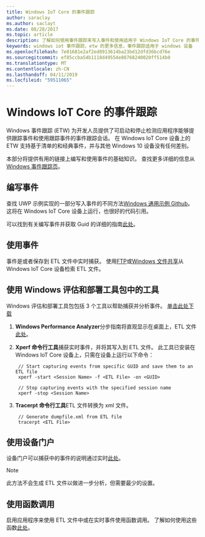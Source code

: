 ```yaml
---
title: Windows IoT Core 的事件跟踪
author: saraclay
ms.author: saclayt
ms.date: 08/28/2017
ms.topic: article
description: 了解如何使用事件跟踪来写入事件和使用适用于 Windows IoT Core 的事件。
keywords: windows iot 事件跟踪，etw 的更多信息，事件跟踪适用于 windows 设备
ms.openlocfilehash: 7e01681e2af2ed8913614ba23bd12dfd36bcd76e
ms.sourcegitcommit: ef85ccba54b1118d49554e88768240020ff514b0
ms.translationtype: MT
ms.contentlocale: zh-CN
ms.lasthandoff: 04/11/2019
ms.locfileid: "59511065"
---
```

# <a name="event-tracing-for-windows-iot-core"></a>Windows IoT Core 的事件跟踪

Windows 事件跟踪 (ETW) 为开发人员提供了可启动和停止检测应用程序能够提供跟踪事件和使用跟踪事件的事件跟踪会话。
在 Windows IoT Core 设备上的 ETW 支持基于清单的和经典事件，并与其他 Windows 10 设备没有任何差别。

本部分将提供有用的链接上编写和使用事件的基础知识。 查找更多详细的信息从[Windows 事件跟踪页](https://msdn.microsoft.com/library/windows/desktop/bb968803(v=vs.85).aspx)。

## <a name="writing-events"></a>编写事件

查找 UWP 示例实现的一部分写入事件的不同方法[Windows 通用示例 Github](https://github.com/Microsoft/Windows-universal-samples/tree/master/Samples/Logging)。
这将在 Windows IoT Core 设备上运行，也很好的代码引用。

可以找到有关编写事件并获取 Guid 的详细的指南[此处](https://msdn.microsoft.com/library/windows/desktop/aa364161(v=vs.85).aspx)。

## <a name="consuming-events"></a>使用事件

事件是或者保存到 ETL 文件中实时捕获。
使用[FTP](../connect-your-device/FTP.md)或[Windows 文件共享](../manage-your-device/WindowsFileSharing.md)从 Windows IoT Core 设备检索 ETL 文件。

## <a name="use-tools-in-windows-assessment-and-deployment-kit"></a>使用 Windows 评估和部署工具包中的工具

Windows 评估和部署工具包包括 3 个工具以帮助捕获并分析事件。 [单击此处下载](http://go.microsoft.com/fwlink/p/?LinkId=526740)


1. **Windows Performance Analyzer**分步指南将直观显示在桌面上，ETL 文件[此处](https://msdn.microsoft.com/library/windows/hardware/dn927319(v=vs.85).aspx)。

2. **Xperf 命令行工具**捕获实时事件，并将其写入到 ETL 文件。 此工具已安装在 Windows IoT Core 设备上，只需在设备上运行以下命令：

        // Start capturing events from specific GUID and save them to an ETL file
        xperf -start <Session Name> -f <ETL File> -on <GUID>

        // Stop capturing events with the specified session name
        xperf -stop <Session Name>


3. **Tracerpt 命令行工具**ETL 文件转换为 xml 文件。

        // Generate dumpfile.xml from ETL file
        tracerpt <ETL File>


## <a name="use-device-portal"></a>使用设备门户

设备门户可以捕获中的事件的说明通过实时[此处](https://msdn.microsoft.com/windows/uwp/debug-test-perf/device-portal)。

> [!NOTE]
> 此方法不会生成 ETL 文件以做进一步分析，但需要最少的设置。

## <a name="use-function-calls"></a>使用函数调用

启用应用程序来使用 ETL 文件中或在实时事件使用函数调用。
了解如何使用这些函数[此处](https://msdn.microsoft.com/library/windows/desktop/aa363692(v=vs.85).aspx)。
